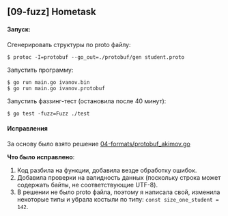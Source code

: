 ## [09-fuzz] Hometask

#### Запуск:
Сгенерировать структуры по proto файлу:
```
$ protoc -I=protobuf --go_out=./protobuf/gen student.proto
```

Запустить программу:
```
$ go run main.go ivanov.bin
$ go run main.go ivanov.protobuf
```

Запустить фаззинг-тест (остановила после 40 минут):
```
$ go test -fuzz=Fuzz ./test
```

#### Исправления
За основу было взято решение [04-formats/protobuf_akimov.go](https://github.com/decentralized-hse/practice/blob/main/04-formats/protobuf_akimov.go)

__Что было исправлено__:
1. Код разбила на функции, добавила везде обработку ошибок.
2. Добавила проверки на валидность данных (поскольку строка может содержать байты, не соответствующие UTF-8).
3. В решении не было proto файла, поэтому я написала свой, изменила некоторые типы и убрала костыли по типу: ```const size_one_student = 142```.